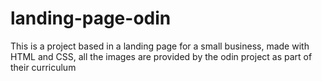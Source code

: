 # landing-page-odin


This is a project based in a landing page for a small business, made with HTML and CSS, all the images are provided by the odin project as part of their curriculum
